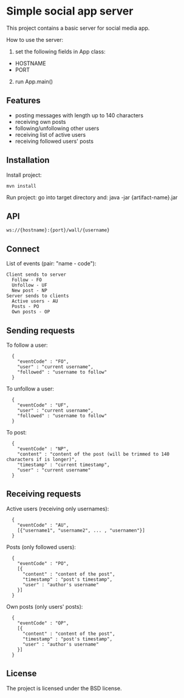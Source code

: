 Simple social app server
========

This project contains a basic server for social media app.


How to use the server:
  1) set the following fields in App class:
  - HOSTNAME
  - PORT
  2) run App.main()
  
 

Features
--------

- posting messages with length up to 140 characters
- receiving own posts
- following/unfollowing other users
- receiving list of active users
- receiving followed users' posts

Installation
------------

Install project:

    mvn install
    
Run project:
go into target directory and:
  java -jar {artifact-name}.jar



API
------------
```
ws://{hostname}:{port}/wall/{username}
```


Connect
------------

List of events (pair: "name - code"):
```
Client sends to server
  Follow - FO
  Unfollow - UF
  New post - NP 
Server sends to clients
  Active users - AU
  Posts - PO
  Own posts - OP
```

Sending requests
------------

To follow a user:
```
  {
    "eventCode" : "FO",
    "user" : "current username",
    "followed" : "username to follow"
  }
```

To unfollow a user:
```
  {
    "eventCode" : "UF",
    "user" : "current username",
    "followed" : "username to follow"
  }
```

To post:
```
  {
    "eventCode" : "NP",
    "content" : "content of the post (will be trimmed to 140 characters if is longer)",
    "timestamp" : "current timestamp",
    "user" : "current username"
  }
```

Receiving requests
------------

Active users (receiving only usernames):
```
  { 
    "eventCode" : "AU",
    [{"username1", "username2", ... , "usernamen"}]
  }
```

Posts (only followed users):
```
  { 
    "eventCode" : "PO",
    [{
      "content" : "content of the post",
      "timestamp" : "post's timestamp",
      "user" : "author's username"
    }]
  }
```


Own posts (only users' posts):
```
  { 
    "eventCode" : "OP",
    [{
      "content" : "content of the post",
      "timestamp" : "post's timestamp",
      "user" : "author's username"
    }]
  }
```



License
-------

The project is licensed under the BSD license.

